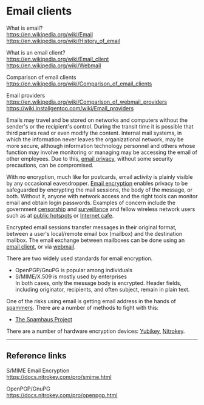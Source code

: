 # Email clients

What is email?</br>
https://en.wikipedia.org/wiki/Email</br>
https://en.wikipedia.org/wiki/History_of_email<br>

What is an email client?</br>
https://en.wikipedia.org/wiki/Email_client</br>
https://en.wikipedia.org/wiki/Webmail</br>

Comparison of email clients</br>
https://en.wikipedia.org/wiki/Comparison_of_email_clients</br>

Email providers</br>
https://en.wikipedia.org/wiki/Comparison_of_webmail_providers</br>
https://wiki.installgentoo.com/wiki/Email_providers</br>

Emails may travel and be stored on networks and computers without the sender's or the recipient's control. During the transit time it is possible that third parties read or even modify the content. Internal mail systems, in which the information never leaves the organizational network, may be more secure, although information technology personnel and others whose function may involve monitoring or managing may be accessing the email of other employees. Due to this, [email privacy](https://en.wikipedia.org/wiki/Email_privacy), without some security precautions, can be compromised.</br>

With no encryption, much like for postcards, email activity is plainly visible by any occasional eavesdropper. [Email encryption](https://en.wikipedia.org/wiki/Email_encryption) enables privacy to be safeguarded by encrypting the mail sessions, the body of the message, or both. Without it, anyone with network access and the right tools can monitor email and obtain login passwords. Examples of concern include the government [censorship](https://en.wikipedia.org/wiki/Censorship) and [surveillance](https://en.wikipedia.org/wiki/Surveillance) and fellow wireless network users such as at [public hotspots](https://en.wikipedia.org/wiki/Hotspot_%28Wi-Fi%29) or [Internet cafe](https://en.wikipedia.org/wiki/Internet_cafe).</br>

Encrypted email sessions transfer messages in their original format, between a user's local/remote email box (mailbox) and the destination mailbox. The email exchange between mailboxes can be done using an [email client](https://en.wikipedia.org/wiki/Email_client), or via [webmail](https://en.wikipedia.org/wiki/Webmail).</br>

There are two widely used standards for email encryption.
- OpenPGP/GnuPG is popular among individuals
- S/MIME/X.509 is mostly used by enterprises</br>
In both cases, only the message body is encrypted. Header fields, including originator, recipients, and often subject, remain in plain text. 

One of the risks using email is getting email address in the hands of [spammers](https://en.wikipedia.org/wiki/Email_spam). There are a number of methods to fight with this:
- [The Spamhaus Project](https://en.wikipedia.org/wiki/The_Spamhaus_Project)

There are a number of hardware encryption devices: [Yubikey](https://keylockguide.com/yubikey-vs-nitrokey/), [Nitrokey](https://www.nitrokey.com/).

---

## Reference links

S/MIME Email Encryption</br>
https://docs.nitrokey.com/pro/smime.html

OpenPGP/GnuPG</br>
https://docs.nitrokey.com/pro/openpgp.html
